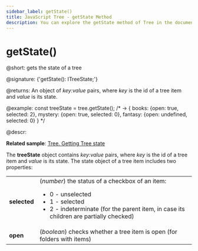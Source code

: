 ```yaml
---
sidebar_label: getState()
title: JavaScript Tree - getState Method 
description: You can explore the getState method of Tree in the documentation of the DHTMLX JavaScript UI library. Browse developer guides and API reference, try out code examples and live demos, and download a free 30-day evaluation version of DHTMLX Suite 7.
---
```


# getState()

@short: gets the state of a tree

@signature: {'getState(): ITreeState;'}

@returns:
An object of *key:value* pairs, where *key* is the id of a tree item and *value* is its state.

@example:
const treeState = tree.getState();
/* -> 
{
	books: {open: true, selected: 2}, 
    mystery: {open: true, selected: 0}, 
    fantasy: {open: undefined, selected: 0}
}
*/

@descr:

**Related sample**: [Tree. Getting Tree state](https://snippet.dhtmlx.com/xo6y6xi6)

The **treeState** object contains *key:value* pairs, where *key* is the id of a tree item and *value* is its state. The state object of a tree item includes two properties:

<table>
	<tbody>
        <tr>
			<td><b>selected</b></td>
			<td>(<i>number</i>) the status of a checkbox of an item: 
				<ul>
					<li>0 - unselected </li>
					<li>1 - selected  </li>
					<li>2 - indeterminate (for the parent item, in case its children are partially checked) </li>
				</ul>
			</td>
		</tr>
		<tr>
			<td><b>open</b></td>
			<td>(<i>boolean</i>) checks whether a tree item is open (for folders with items)</td>
		</tr>
    </tbody>
</table>

[comment]: # (@relatedapi: tree/api/tree_setstate_method.md)

[comment]: # (@related: tree/work_with_tree.md#settinggetting-tree-state)
